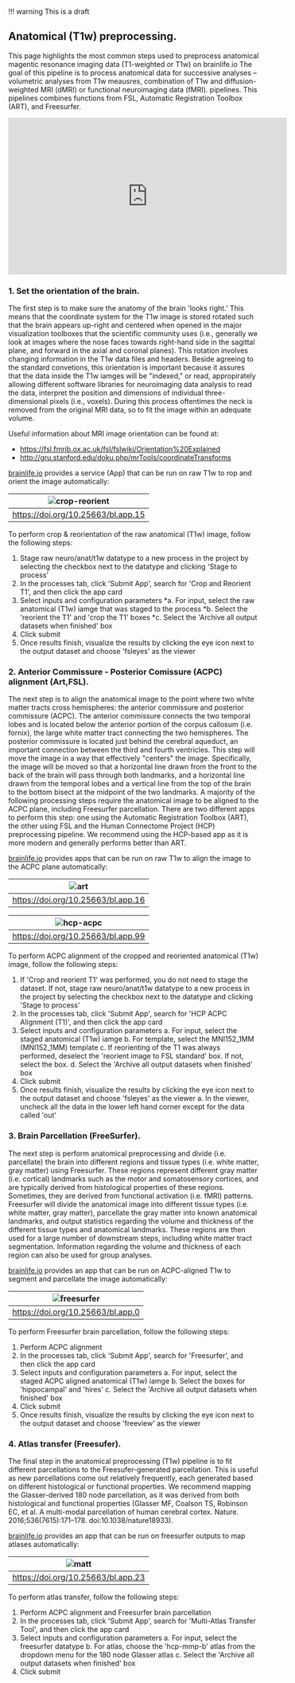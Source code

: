 !!! warning
    This is a draft

## Anatomical (T1w) preprocessing.

This page highlights the most common steps used to preprocess anatomical magentic resonance imaging data (T1-weighted or T1w) on brainlife.io The goal of this pipeline is to process anatomical data for successive analyses – volumetric analyses from T1w meausres, combination of T1w and diffusion-weighted MRI (dMRI) or functional neuroimaging data (fMRI). pipelines. This pipelines combines functions from FSL, Automatic Registration Toolbox (ART), and Freesurfer.

<iframe width="560" height="315" src="https://www.youtube.com/embed/hC0Ms3KWD8o" frameborder="0" allow="accelerometer; autoplay; encrypted-media; gyroscope; picture-in-picture" allowfullscreen></iframe>

### 1. Set the orientation of the brain.

The first step is to make sure the anatomy of the brain 'looks right.' This means that the coordinate system for the T1w image is stored rotated such that the brain appears up-right and centered when opened in the major visualization toolboxes that the scientific community uses (i.e., generally we look at images where the nose faces towards right-hand side in the sagittal plane, and forward in the axial and coronal planes). This rotation involves changing information in the T1w data files and headers. Beside agreeing to the standard convetions, this orientation is important because it assures that the data inside the T1w iamges will be "indexed,"  or read, appropirately allowing different software libraries for neuroimaging data analysis to  read the data, interpret the position and dimensions of individual three-dimensional pixels (i.e., voxels). During this process oftentimes the neck is removed from the original MRI data, so to fit the image within an adequate volume.  

Useful information about MRI image orientation can be found at: 
  - https://fsl.fmrib.ox.ac.uk/fsl/fslwiki/Orientation%20Explained 
  - http://gru.stanford.edu/doku.php/mrTools/coordinateTransforms
  
[brainlife.io](https://brainlife.io) provides a service (App) that can be run on raw T1w to rop and orient the image automatically: 

| ![crop-reorient](/docs/img/app.crop-reorient.bl.header.png)|
|------------------------------------|
| https://doi.org/10.25663/bl.app.15 |

To perform crop & reorientation of the raw anatomical (T1w) image, follow the following steps:
1) Stage raw neuro/anat/t1w datatype to a new process in the project by selecting the checkbox next to the datatype and clicking 'Stage to process'
2) In the processes tab, click 'Submit App', search for 'Crop and Reorient T1', and then click the app card
3) Select inputs and configuration parameters
    *a. For input, select the raw anatomical (T1w) iamge that was staged to the process
    *b. Select the 'reorient the T1' and 'crop the T1' boxes
    *c. Select the 'Archive all output datasets when finished' box
4) Click submit
5) Once results finish, visualize the results by clicking the eye icon next to the output dataset and choose 'fsleyes' as the viewer

### 2. Anterior Commissure - Posterior Comissure (ACPC) alignment (Art,FSL).

The next step is to align the anatomical image to the point where two white matter tracts cross hemispheres: the anterior commissure and posterior commissure (ACPC). The anterior commissure connects the two temporal lobes and is located below the anterior portion of the corpus callosum (i.e. fornix), the large white matter tract connecting the two hemispheres. The posterior commissure is located just behind the cerebral aqueduct, an important connection between the third and fourth ventricles. This step will move the image in a way that effectively "centers" the image. Specifically, the image will be moved so that a horizontal line drawn from the front to the back of the brain will pass through both landmarks, and a horizontal line drawn from the temporal lobes and a vertical line from the top of the brain to the bottom bisect at the midpoint of the two landmarks. A majority of the following processing steps require the anatomical image to be aligned to the ACPC plane, including Freesurfer parcellation. There are two different apps to perform this step: one using the Automatic Registration Toolbox (ART), the other using FSL and the Human Connectome Project (HCP) preprocessing pipeline. We recommend using the HCP-based app as it is more modern and generally performs better than ART.

[brainlife.io](https://brainlife.io) provides apps that can be run on raw T1w to align the image to the ACPC plane automatically: 

| ![art](/docs/img/app.art.bl.header.png)|
|------------------------------------|
| https://doi.org/10.25663/bl.app.16 |

| ![hcp-acpc](/docs/img/app.hcp-acpc.bl.header.png)|
|------------------------------------|
| https://doi.org/10.25663/bl.app.99 |

To perform ACPC alignment of the cropped and reoriented anatomical (T1w) image, follow the following steps:
1) If 'Crop and reorient T1' was performed, you do not need to stage the dataset. If not, stage raw neuro/anat/t1w datatype to a new process in the project by selecting the checkbox next to the datatype and clicking 'Stage to process'
2) In the processes tab, click 'Submit App', search for 'HCP ACPC Alignment (T1)', and then click the app card
3) Select inputs and configuration parameters
    a. For input, select the staged anatomical (T1w) iamge
    b. For template, select the MNI152_1MM (MNI152_1MM) template
    c. If reorienting of the T1 was always performed, deselect the 'reorient image to FSL standard' box. If not, select the box.
    d. Select the 'Archive all output datasets when finished' box
4) Click submit
5) Once results finish, visualize the results by clicking the eye icon next to the output dataset and choose 'fsleyes' as the viewer
    a. In the viewer, uncheck all the data in the lower left hand corner except for the data called 'out'

### 3. Brain Parcellation (FreeSurfer).

The next step is perform anatomical preprocessing and divide (i.e. parcellate) the brain into different regions and tissue types (i.e. white matter, gray matter) using Freesurfer. These regions represent different gray matter (i.e. cortical) landmarks such as the motor and somatosensory cortices, and are typically derived from histological properties of these regions. Sometimes, they are derived from functional activation (i.e. fMRI) patterns. Freesurfer will divide the anatomical image into different tissue types (i.e. white matter, gray matter), parcellate the gray matter into known anatomical landmarks, and output statistics regarding the volume and thickness of the different tissue types and anatomical landmarks. These regions are then used for a large number of downstream steps, including white matter tract segmentation. Information regarding the volume and thickness of each region can also be used for group analyses.

[brainlife.io](https://brainlife.io) provides an app that can be run on ACPC-aligned T1w to segment and parcellate the image automatically: 

| ![freesurfer](/docs/img/app.freesurfer.bl.header.png)|
|------------------------------------|
| https://doi.org/10.25663/bl.app.0 |

To perform Freesurfer brain parcellation, follow the following steps:
1) Perform ACPC alignment
2) In the processes tab, click 'Submit App', search for 'Freesurfer', and then click the app card
3) Select inputs and configuration parameters
    a. For input, select the staged ACPC aligned anatomical (T1w) iamge
    b. Select the boxes for 'hippocampal' and 'hires'
    c. Select the 'Archive all output datasets when finished' box
4) Click submit
5) Once results finish, visualize the results by clicking the eye icon next to the output dataset and choose 'freeview' as the viewer

### 4. Atlas transfer (Freesufer).

The final step in the anatomical preprocessing (T1w) pipeline is to fit different parcellations to the Freesufer-generated parcellation. This is useful as new parcellations come out relatively frequently, each generated based on different histological or functional properties. We recommend mapping the Glasser-derived 180 node parcellation, as it was derived from both histological and functional properties (Glasser MF, Coalson TS, Robinson EC, et al. A multi-modal parcellation of human cerebral cortex. Nature. 2016;536(7615):171–178. doi:10.1038/nature18933).

[brainlife.io](https://brainlife.io) provides an app that can be run on freesurfer outputs to map atlases automatically: 

| ![matt](/docs/img/app.matt.bl.header.png)|
|------------------------------------|
| https://doi.org/10.25663/bl.app.23 |

To perform atlas transfer, follow the following steps:
1) Perform ACPC alignment and Freesurfer brain parcellation
2) In the processes tab, click 'Submit App', search for 'Multi-Atlas Transfer Tool', and then click the app card
3) Select inputs and configuration parameters
    a. For input, select the freesurfer datatype
    b. For atlas, choose the 'hcp-mmp-b' atlas from the dropdown menu for the 180 node Glasser atlas
    c. Select the 'Archive all output datasets when finished' box
4) Click submit
